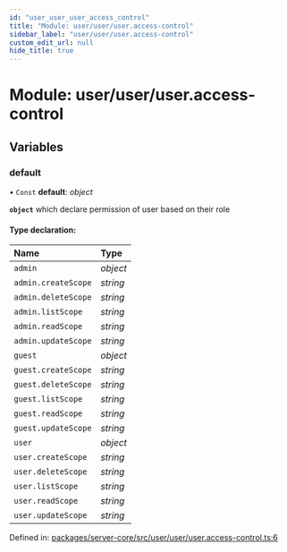 ```yaml
---
id: "user_user_user_access_control"
title: "Module: user/user/user.access-control"
sidebar_label: "user/user/user.access-control"
custom_edit_url: null
hide_title: true
---
```


# Module: user/user/user.access-control

## Variables

### default

• `Const` **default**: *object*

**`object`** which declare permission of user based
on their role

#### Type declaration:

Name | Type |
:------ | :------ |
`admin` | *object* |
`admin.createScope` | *string* |
`admin.deleteScope` | *string* |
`admin.listScope` | *string* |
`admin.readScope` | *string* |
`admin.updateScope` | *string* |
`guest` | *object* |
`guest.createScope` | *string* |
`guest.deleteScope` | *string* |
`guest.listScope` | *string* |
`guest.readScope` | *string* |
`guest.updateScope` | *string* |
`user` | *object* |
`user.createScope` | *string* |
`user.deleteScope` | *string* |
`user.listScope` | *string* |
`user.readScope` | *string* |
`user.updateScope` | *string* |

Defined in: [packages/server-core/src/user/user/user.access-control.ts:6](https://github.com/xr3ngine/xr3ngine/blob/a16a45d7e/packages/server-core/src/user/user/user.access-control.ts#L6)
